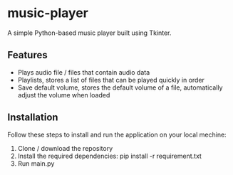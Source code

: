 # music-player

A simple Python-based music player built using Tkinter.

## Features

- Plays audio file / files that contain audio data
- Playlists, stores a list of files that can be played quickly in order
- Save default volume, stores the default volume of a file, automatically adjust the volume when loaded

## Installation

Follow these steps to install and run the application on your local mechine:

1. Clone / download the repository
2. Install the required dependencies:
   pip install -r requirement.txt
3. Run main.py
